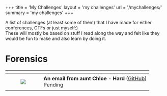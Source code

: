 +++
title = 'My Challenges'
layout = 'my challenges'
url = '/mychallenges/'
summary = 'my challenges'
+++

A list of challenges (at least some of them) that I have made for either conferences, CTFs or just myself:)  
These will mostly be based on stuff I read along the way and felt like they would be fun to make and also learn by doing it.  

# Forensics
<table>
    <thead>
        <tr>
            <th></th>
            <th></th>
        </tr>
    </thead>
    <tbody>
        <tr>
            <td>
                <figure class="align-center ">
                    <img loading="lazy" src="/posts/myctfs/ntuahack1.png"/> 
                </figure>
            </td>
            <td>
                <strong>An email from aunt Chloe</strong> - <b>Hard</b> (<a href="https://github.com/connar/PcapAnalysis">GitHub</a>) <br> Pending
            </td>
        </tr>
    </tbody>
</table>